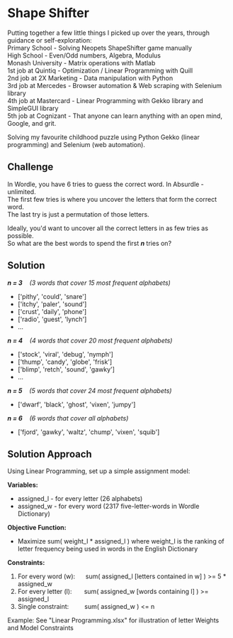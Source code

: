 # Shape Shifter
Putting together a few little things I picked up over the years, through guidance or self-exploration:<br />
Primary School - Solving Neopets ShapeShifter game manually <br />
High School - Even/Odd numbers, Algebra, Modulus<br />
Monash University - Matrix operations with Matlab<br />
1st job at Quintiq - Optimization / Linear Programming with Quill<br />
2nd job at 2X Marketing - Data manipulation with Python<br />
3rd job at Mercedes - Browser automation & Web scraping with Selenium library<br />
4th job at Mastercard - Linear Programming with Gekko library and SimpleGUI library<br />
5th job at Cognizant - That anyone can learn anything with an open mind, Google, and grit.<br />

Solving my favourite childhood puzzle using Python Gekko (linear programming) and Selenium (web automation).
 
## Challenge
In Wordle, you have 6 tries to guess the correct word. In Absurdle - unlimited.<br />
The first few tries is where you uncover the letters that form the correct word.<br />
The last try is just a permutation of those letters.

Ideally, you'd want to uncover all the correct letters in as few tries as possible.<br />
So what are the best words to spend the first ***n*** tries on?

## Solution
***n = 3*** &nbsp;&nbsp; *(3 words that cover 15 most frequent alphabets)*
 - ['pithy', 'could', 'snare'] 
 - ['itchy', 'paler', 'sound'] 
 - ['crust', 'daily', 'phone']  
 - ['radio', 'guest', 'lynch'] 
 - ...

***n = 4*** &nbsp;&nbsp; *(4 words that cover 20 most frequent alphabets)*
 - ['stock', 'viral', 'debug', 'nymph'] 
 - ['thump', 'candy', 'globe', 'frisk'] 
 - ['blimp', 'retch', 'sound', 'gawky'] 
 - ...

***n = 5*** &nbsp;&nbsp; *(5 words that cover 24 most frequent alphabets)*
 - ['dwarf', 'black', 'ghost', 'vixen', 'jumpy']
 
***n = 6*** &nbsp;&nbsp; *(6 words that cover all alphabets)*
 - ['fjord', 'gawky', 'waltz', 'chump', 'vixen', 'squib']

## Solution Approach
Using Linear Programming, set up a simple assignment model:

**Variables:**
 - assigned_l - for every letter (26 alphabets)
 - assigned_w - for every word (2317 five-letter-words in Wordle Dictionary)

**Objective Function:**
 - Maximize sum( weight_l * assigned_l )
 where weight_l is the ranking of letter frequency being used in words in the English Dictionary

**Constraints:**
 1. For every word (w): &nbsp;&nbsp;&nbsp;&nbsp; sum( assigned_l [letters contained in w] ) >= 5 * assigned_w
 2. For every letter (l): &nbsp;&nbsp;&nbsp;&nbsp;&nbsp; sum( assigned_w [words containing l] ) >= assigned_l
 3. Single constraint: &nbsp;&nbsp;&nbsp;&nbsp;&nbsp;&nbsp;&nbsp;  sum( assigned_w ) <= n
 

Example: See "Linear Programming.xlsx" for illustration of letter Weights and Model Constraints
